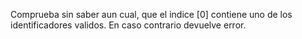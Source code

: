 Comprueba sin saber aun cual, que el indice [0] contiene uno de los identificadores validos. En caso contrario devuelve error.
